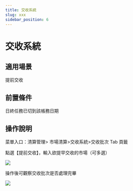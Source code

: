 ```yaml
---
title: 交收系統
slug: xxx
sidebar_position: 6
---
```



# 交收系統

## 適用場景

提前交收

## 前置條件

日終任務已切到該帳務日期

## 操作說明

菜單入口：清算管理&gt; 市場清算&gt;交收系統&gt;交收批次 Tab 頁籤

點選【提前交收】，輸入欲提早交收的市場（可多選）

<img src="/assets/WVbIb1q3xoKMJSxgzbhcRXPMnFg.png" src-width="3364" src-height="1450" align="center"/>

操作後可觀察交收批次是否處理完畢

<img src="/assets/NDZrbL5Snoi9d7xiNljcC5TZnOb.png" src-width="2516" src-height="740" align="center"/>


